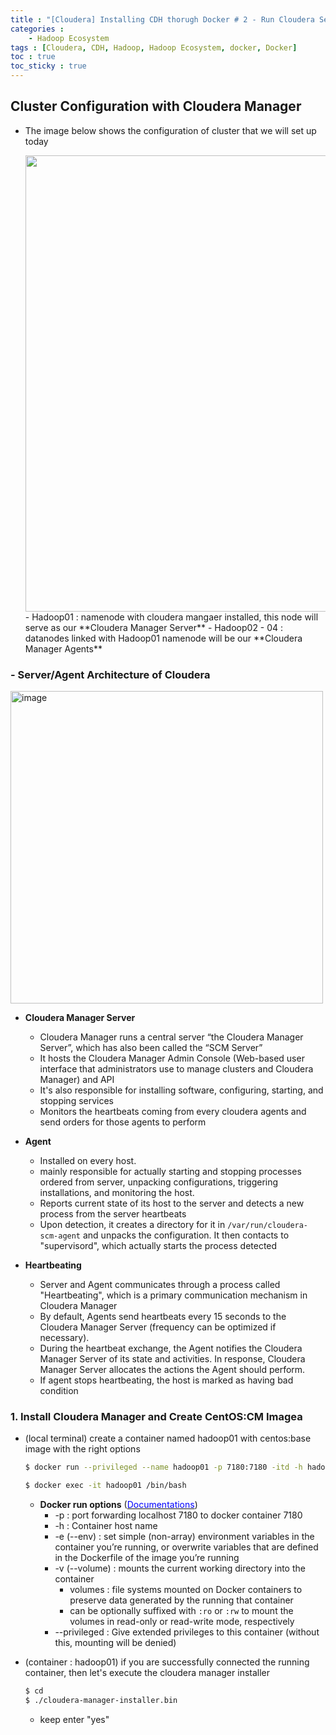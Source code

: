 ```yaml
---
title : "[Cloudera] Installing CDH thorugh Docker # 2 - Run Cloudera Server and Agents with Docker" 
categories : 
    - Hadoop Ecosystem
tags : [Cloudera, CDH, Hadoop, Hadoop Ecosystem, docker, Docker]
toc : true
toc_sticky : true
---
```


## **Cluster Configuration with Cloudera Manager**
- The image below shows the configuration of cluster that we will set up today

    <img src="https://user-images.githubusercontent.com/92680829/177786207-9bc9f332-a134-4286-b010-7dbfed4c51d2.png" width="730">
    - Hadoop01 : namenode with cloudera mangaer installed, this node will serve as our **Cloudera Manager Server**
    - Hadoop02 - 04 : datanodes linked with Hadoop01 namenode will be our **Cloudera Manager Agents**
  

### **- Server/Agent Architecture of Cloudera**

<img width="500" alt="image" src="https://user-images.githubusercontent.com/92680829/177797869-1d18a839-8537-4939-b822-2ff80bb4aa6d.png">

- **Cloudera Manager Server**
    - Cloudera Manager runs a central server “the Cloudera Manager Server”, which has also been called the “SCM Server”
    - It hosts the Cloudera Manager Admin Console (Web-based user interface that administrators use to manage clusters and Cloudera Manager) and API 
    - It's also responsible for installing software, configuring, starting, and stopping services
    - Monitors the heartbeats coming from every cloudera agents and send orders for those agents to perform

- **Agent**
    - Installed on every host. 
    - mainly responsible for actually starting and stopping processes ordered from server, unpacking configurations, triggering installations, and monitoring the host.
    - Reports current state of its host to the server and detects a new process from the server heartbeats
    - Upon detection, it creates a directory for it in ```/var/run/cloudera-scm-agent``` and unpacks the configuration. It then contacts to "supervisord", which actually starts the process detected 
    

- **Heartbeating**
    - Server and Agent communicates through a process called "Heartbeating", which is a primary communication mechanism in Cloudera Manager
    - By default, Agents send heartbeats every 15 seconds to the Cloudera Manager Server (frequency can be optimized if necessary).
    - During the heartbeat exchange, the Agent notifies the Cloudera Manager Server of its state and activities. In response, Cloudera Manager Server allocates the actions the Agent should perform.
    - If agent stops heartbeating, the host is marked as having bad condition 


### 1. Install Cloudera Manager and Create CentOS:CM Imagea

- (local terminal) create a container named hadoop01 with centos:base image with the right options
    ```bash
    $ docker run --privileged --name hadoop01 -p 7180:7180 -itd -h hadoop01.hadoop.com -e container=docker -v /sys/fs/cgroup:/sys/fs/cgroup:ro centos:base /usr/sbin/init

    $ docker exec -it hadoop01 /bin/bash
    ```
    - **Docker run options** ([<span style="color:blue">Documentations</span>](https://docs.docker.com/engine/reference/commandline/run/#options))
        - -p : port forwarding localhost 7180 to docker container 7180
        - -h : Container host name
        - -e (--env) : set simple (non-array) environment variables in the container you’re running, or overwrite variables that are defined in the Dockerfile of the image you’re running
        - -v (--volume) : mounts the current working directory into the container
            - volumes :  file systems mounted on Docker containers to preserve data generated by the running that container
            - can be optionally suffixed with ```:ro``` or ```:rw``` to mount the volumes in read-only or read-write mode, respectively
        - --privileged : Give extended privileges to this container (without this, mounting will be denied)

- (container : hadoop01) if you are successfully connected the running container, then let's execute the cloudera manager installer 
    ```bash
    $ cd
    $ ./cloudera-manager-installer.bin
    ```
    - keep enter "yes" 


